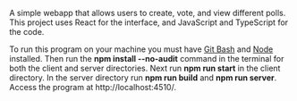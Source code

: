 A simple webapp that allows users to create, vote, and view different polls. This project uses React for the interface, and JavaScript and TypeScript for the code.

To run this program on your machine you must have [Git Bash](https://gitforwindows.org/) and [Node](https://nodejs.org/en/download) installed. Then run the **npm install --no-audit** command in the terminal for both the client and server directories. Next run **npm run start** in the client directory. In the server directory run **npm run build** and **npm run server**. Access the program at http://localhost:4510/.
